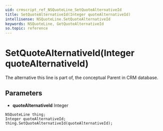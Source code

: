 ```yaml
---
uid: crmscript_ref_NSQuoteLine_SetQuoteAlternativeId
title: SetQuoteAlternativeId(Integer quoteAlternativeId)
intellisense: NSQuoteLine.SetQuoteAlternativeId
keywords: NSQuoteLine, GetQuoteAlternativeId
so.topic: reference
---
```


# SetQuoteAlternativeId(Integer quoteAlternativeId)

The alternative this line is part of, the conceptual Parent in CRM database.

## Parameters

* **quoteAlternativeId** Integer

```crmscript
NSQuoteLine thing;
Integer quoteAlternativeId;
thing.SetQuoteAlternativeId(quoteAlternativeId);
```

